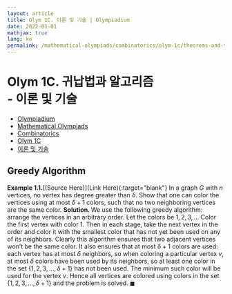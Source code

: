 ```yaml
---
layout: article
title: Olym 1C. 이론 및 기술 | Olympiadium
date: 2022-01-01
mathjax: true
lang: ko
permalink: /mathematical-olympiads/combinatorics/olym-1c/theorems-and-techniques/
---
```

# Olym 1C. 귀납법과 알고리즘 <br> <ssup> - 이론 및 기술</ssup>

<ul class="breadcrumb">
	<li><a href="{{ site.url }}">Olympiadium</a></li> 
	<li><a href="{{ site.url }}mathematical-olympiads/">Mathematical Olympiads</a></li> 
	<li><a href="{{ site.url }}mathematical-olympiads/combinatorics/">Combinatorics</a></li> 
	<li><a href="{{ site.url }}mathematical-olympiads/combinatorics/olym-1c/">Olym 1C</a></li> 
	<li><a href="{{ site.url }}mathematical-olympiads/combinatorics/olym-1c/theorems-and-techniques/">이론 및 기술</a></li>
</ul>

## Greedy Algorithm
<skyblueboard><b>Example 1.1.</b>[(Source Here)](Link Here){:target="blank"} In a graph $G$ with $n$ vertices, no vertex has degree greater than $\delta$. Show that one can color the vertices using at most $\delta+1$ colors, such that no two neighboring vertices are the same color.</skyblueboard>
<b>Solution. </b> We use the following greedy algorithm: arrange the vertices in an arbitrary order. Let the colors be $1, 2, 3, \ldots$ Color the first vertex with color $1$. Then in each stage, take the next vertex in the order and color it with the smallest color that has not yet been used on any of its neighbors. Clearly this algorithm ensures that two adjacent vertices won’t be the same color. It also ensures that at most $\delta+1$ colors are used: each vertex has at most $\delta$ neighbors, so when coloring a particular vertex $v$, at most $\delta$ colors have been used by its neighbors, so at least one color in the set $\{1, 2, 3, …, \delta+1\}$ has not been used. The minimum such color will be used for the vertex $v$. Hence all vertices are colored using colors in the set $\{1, 2, 3,…, \delta+1\}$ and the problem is solved. $\blacksquare$